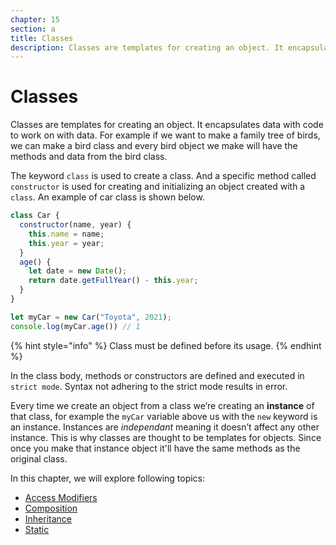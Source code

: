 ```yaml
---
chapter: 15
section: a
title: Classes
description: Classes are templates for creating an object. It encapsulates data with code to work on with data. The keyword class is used to create a class.
---
```


# Classes

Classes are templates for creating an object. It encapsulates data with code to work on with data. For example if we want to make a family tree of birds, we can make a bird class and every bird object we make will have the methods and data from the bird class. 

 The keyword `class` is used to create a class.  And a specific method called `constructor` is used for creating and initializing an object created with a `class`. An example of car class is shown below.

```javascript
class Car {
  constructor(name, year) {
    this.name = name;
    this.year = year;
  }
  age() {
    let date = new Date();
    return date.getFullYear() - this.year;
  }
}

let myCar = new Car("Toyota", 2021);
console.log(myCar.age()) // 1
```

{% hint style="info" %}
Class must be defined before its usage.
{% endhint %}

In the class body, methods or constructors are defined and executed in `strict mode`. Syntax not adhering to the strict mode results in error.&#x20;

Every time we create an object from a class we’re creating an **instance** of that class, for example the `myCar` variable above us with the `new` keyword is an instance. Instances are *independant* meaning it doesn’t affect any other instance. This is why classes are thought to be templates for objects. Since once you make that instance object it'll have the same methods as the original class.


In this chapter, we will explore following topics:
* [Access Modifiers](./access-modifiers.md)
* [Composition](./composition.md)
* [Inheritance](./inheritance.md)
* [Static](./static.md)